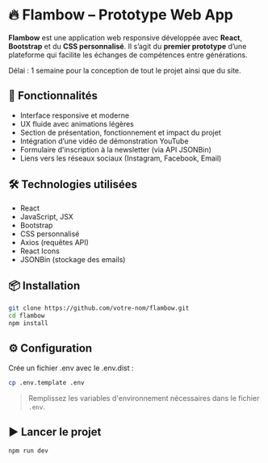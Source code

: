 # 🔥 Flambow – Prototype Web App

**Flambow** est une application web responsive développée avec **React**, **Bootstrap** et du **CSS personnalisé**. Il s’agit du **premier prototype** d’une plateforme qui facilite les échanges de compétences entre générations. 

Délai : 1 semaine pour la conception de tout le projet ainsi que du site.

## 🚀 Fonctionnalités

- Interface responsive et moderne
- UX fluide avec animations légères
- Section de présentation, fonctionnement et impact du projet
- Intégration d’une vidéo de démonstration YouTube
- Formulaire d'inscription à la newsletter (via API JSONBin)
- Liens vers les réseaux sociaux (Instagram, Facebook, Email)

## 🛠️ Technologies utilisées

- React
- JavaScript, JSX
- Bootstrap
- CSS personnalisé
- Axios (requêtes API)
- React Icons
- JSONBin (stockage des emails)

## 📦 Installation

```bash
git clone https://github.com/votre-nom/flambow.git
cd flambow
npm install
```

## ⚙️ Configuration

Crée un fichier .env avec le .env.dist :
```bash
cp .env.template .env
```

> Remplissez les variables d'environnement nécessaires dans le fichier `.env`.

## ▶️ Lancer le projet

```bash
npm run dev
```